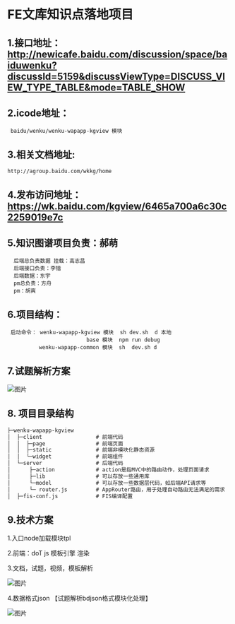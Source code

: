 # FE文库知识点落地项目
## 1.接口地址：http://newicafe.baidu.com/discussion/space/baiduwenku?discussId=5159&discussViewType=DISCUSS_VIEW_TYPE_TABLE&mode=TABLE_SHOW

## 2.icode地址：
     baidu/wenku/wenku-wapapp-kgview 模块

## 3.相关文档地址:
    http://agroup.baidu.com/wkkg/home

## 4.发布访问地址：https://wk.baidu.com/kgview/6465a700a6c30c2259019e7c

## 5.知识图谱项目负责：郝萌
      后端总负责数据 挂载：高志昌 
      后端接口负责：李锴   
      后端数据：东宇 
      pm总负责：方舟
      pm：胡爽

## 6.项目结构：
     启动命令： wenku-wapapp-kgview 模块  sh dev.sh  d 本地 
                             base 模块  npm run debug  
              wenku-wapapp-common 模块  sh  dev.sh d 


## 7.试题解析方案
![图片](https://bos.nj.bpc.baidu.com/v1/agroup/d9017bbba6dcd450e7ffc17f6e6a9d1e8968f76a)
## 8. 项目目录结构
```html
├─wenku-wapapp-kgview
│  ├─client                 # 前端代码
│  │  ├─page                # 前端页面
│  │  ├─static              # 前端非模块化静态资源
│  │  └─widget              # 前端组件
│  └─server                 # 后端代码
│      ├─action             # action是指MVC中的路由动作，处理页面请求
│      ├─lib                # 可以存放一些通用库
│      └─model              # 可以存放一些数据层代码，如后端API请求等
│      └─ router.js         # AppRouter路由，用于处理自动路由无法满足的需求
│  ├─fis-conf.js            # FIS编译配置

```
## 9.技术方案
1.入口node加载模块tpl

2.前端：doT js 模板引擎 渲染

3.文档，试题，视频，模板解析

![图片](http://bos.nj.bpc.baidu.com/v1/agroup/2cee32d25e6c3ee3dfc2b07cecb0fc41bd2fe0e5)

4.数据格式json 【试题解析bdjson格式模块化处理】


![图片](http://bos.nj.bpc.baidu.com/v1/agroup/6c92a9f5221752173849ddabaf041d4b6f04a0cf)







